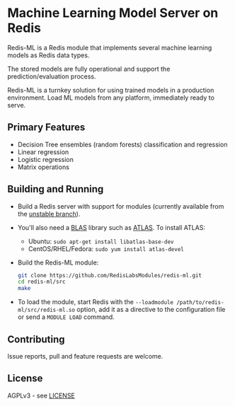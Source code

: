 # Machine Learning Model Server on Redis

Redis-ML is a Redis module that implements several machine learning models as Redis data types.

The stored models are fully operational and support the prediction/evaluation process.

Redis-ML is a turnkey solution for using trained models in a production environment. Load ML models from any platform, immediately ready to serve.

## Primary Features

* Decision Tree ensembles (random forests) classification and regression
* Linear regression
* Logistic regression
* Matrix operations

## Building and Running

- Build a Redis server with support for modules (currently available from the [unstable branch](https://github.com/antirez/redis/tree/unstable)).

- You'll also need a [BLAS](http://www.netlib.org/blas/) library such as [ATLAS](http://math-atlas.sourceforge.net/). To install ATLAS:

  - Ubuntu: `sudo apt-get install libatlas-base-dev`
  - CentOS/RHEL/Fedora: `sudo yum install atlas-devel`

- Build the Redis-ML module:

  ```sh
  git clone https://github.com/RedisLabsModules/redis-ml.git
  cd redis-ml/src
  make
  ```

- To load the module, start Redis with the `--loadmodule /path/to/redis-ml/src/redis-ml.so` option, add it as a directive to the configuration file or send a `MODULE LOAD` command.

## Contributing

Issue reports, pull and feature requests are welcome.

## License

AGPLv3 - see [LICENSE](LICENSE)
